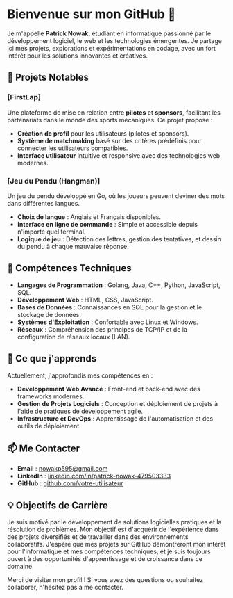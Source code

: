 # Bienvenue sur mon GitHub 👋

Je m'appelle **Patrick Nowak**, étudiant en informatique passionné par le développement logiciel, le web et les technologies émergentes. Je partage ici mes projets, explorations et expérimentations en codage, avec un fort intérêt pour les solutions innovantes et créatives. 

## 💼 Projets Notables

### [FirstLap]
Une plateforme de mise en relation entre **pilotes** et **sponsors**, facilitant les partenariats dans le monde des sports mécaniques. Ce projet propose :
- **Création de profil** pour les utilisateurs (pilotes et sponsors).
- **Système de matchmaking** basé sur des critères prédéfinis pour connecter les utilisateurs compatibles.
- **Interface utilisateur** intuitive et responsive avec des technologies web modernes.

### [Jeu du Pendu (Hangman)]
Un jeu du pendu développé en Go, où les joueurs peuvent deviner des mots dans différentes langues.
- **Choix de langue** : Anglais et Français disponibles.
- **Interface en ligne de commande** : Simple et accessible depuis n'importe quel terminal.
- **Logique de jeu** : Détection des lettres, gestion des tentatives, et dessin du pendu à chaque mauvaise réponse.

## 🔧 Compétences Techniques

- **Langages de Programmation** : Golang, Java, C++, Python, JavaScript, SQL.
- **Développement Web** : HTML, CSS, JavaScript.
- **Bases de Données** : Connaissances en SQL pour la gestion et le stockage de données.
- **Systèmes d'Exploitation** : Confortable avec Linux et Windows.
- **Réseaux** : Compréhension des principes de TCP/IP et de la configuration de réseaux locaux (LAN).

## 🌱 Ce que j'apprends

Actuellement, j'approfondis mes compétences en :
- **Développement Web Avancé** : Front-end et back-end avec des frameworks modernes.
- **Gestion de Projets Logiciels** : Conception et déploiement de projets à l'aide de pratiques de développement agile.
- **Infrastructure et DevOps** : Apprentissage de l'automatisation et des outils de déploiement.

## 📫 Me Contacter

- **Email** : nowakp595@gmail.com
- **LinkedIn** : [linkedin.com/in/patrick-nowak-479503333](https://www.linkedin.com/in/patrick-nowak-479503333/)
- **GitHub** : [github.com/votre-utilisateur](https://github.com/PatNwK)

## 💡 Objectifs de Carrière

Je suis motivé par le développement de solutions logicielles pratiques et la résolution de problèmes. Mon objectif est d'acquérir de l'expérience dans des projets diversifiés et de travailler dans des environnements collaboratifs. J'espère que mes projets sur GitHub démontreront mon intérêt pour l'informatique et mes compétences techniques, et je suis toujours ouvert à des opportunités d'apprentissage et de croissance dans ce domaine.

Merci de visiter mon profil ! Si vous avez des questions ou souhaitez collaborer, n'hésitez pas à me contacter.
